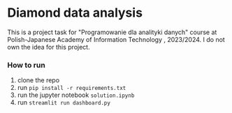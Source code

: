 # Diamond data analysis 

This is a project task for "Programowanie dla analityki danych" course at Polish-Japanese Academy of Information Technology , 2023/2024.
I do not own the idea for this project.

### How to run

1. clone the repo
1. run `pip install -r requirements.txt`
3. run the jupyter notebook `solution.ipynb`
2. run `streamlit run dashboard.py`
